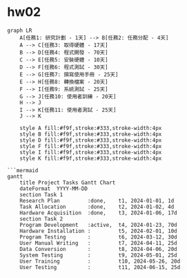 # hw02
```mermaid
graph LR
    A[任務1: 研究計劃 - 1天] --> B[任務2: 任務分配 - 4天]
    A --> C[任務3: 取得硬體 - 17天]
    B --> D[任務4: 程式開發 - 70天]
    C --> E[任務5: 安裝硬體 - 10天]
    D --> F[任務6: 程式測試 - 30天]
    E --> G[任務7: 撰寫使用手冊 - 25天]
    E --> H[任務8: 轉換檔案 - 20天]
    F --> I[任務9: 系統測試 - 25天]
    G --> J[任務10: 使用者訓練 - 20天]
    H --> J
    I --> K[任務11: 使用者測試 - 25天]
    J --> K

    style A fill:#f9f,stroke:#333,stroke-width:4px
    style B fill:#f9f,stroke:#333,stroke-width:4px
    style D fill:#f9f,stroke:#333,stroke-width:4px
    style F fill:#f9f,stroke:#333,stroke-width:4px
    style I fill:#f9f,stroke:#333,stroke-width:4px
    style K fill:#f9f,stroke:#333,stroke-width:4px

```mermaid
gantt
    title Project Tasks Gantt Chart
    dateFormat  YYYY-MM-DD
    section Task 1
    Research Plan         :done,    t1, 2024-01-01, 1d
    Task Allocation       :done,    t2, 2024-01-02, 4d
    Hardware Acquisition  :done,    t3, 2024-01-06, 17d
    section Task 2
    Program Development   :active,  t4, 2024-01-23, 70d
    Hardware Installation :         t5, 2024-02-01, 10d
    Program Testing       :         t6, 2024-03-12, 30d
    User Manual Writing   :         t7, 2024-04-11, 25d
    Data Conversion       :         t8, 2024-04-06, 20d
    System Testing        :         t9, 2024-05-01, 25d
    User Training         :         t10, 2024-05-26, 20d
    User Testing          :         t11, 2024-06-15, 25d
```
